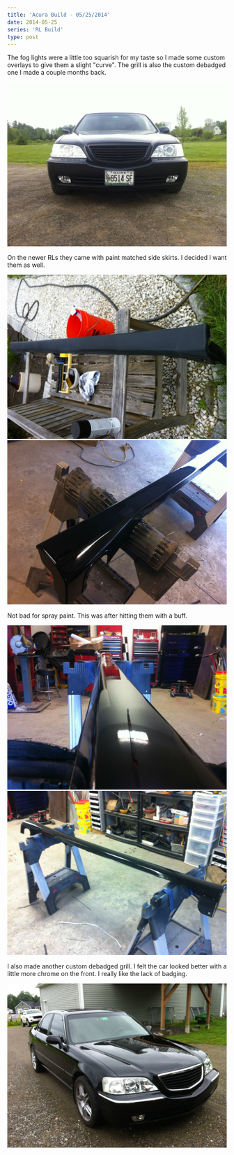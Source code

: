 ```yaml
---
title: 'Acura Build - 05/25/2014'
date: 2014-05-25
series: 'RL Build'
type: post
---
```


The fog lights were a little too squarish for my taste so I made some custom overlays to give them a slight "curve". The grill is also the custom debadged one I made a couple months back.

![](images/1.jpg)

On the newer RLs they came with paint matched side skirts. I decided I want them as well.

![](images/2.jpg)
![](images/3.jpg)

Not bad for spray paint. This was after hitting them with a buff.

![](images/4.jpg)
![](images/5.jpg)

I also made another custom debadged grill. I felt the car looked better with a little more chrome on the front. I really like the lack of badging.

![](images/6.jpg)
